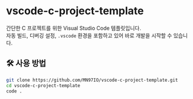 # vscode-c-project-template

간단한 C 프로젝트를 위한 Visual Studio Code 템플릿입니다.  
자동 빌드, 디버깅 설정, `.vscode` 환경을 포함하고 있어 바로 개발을 시작할 수 있습니다.

## 🛠 사용 방법

```bash
git clone https://github.com/MN97IO/vscode-c-project-template.git
cd vscode-c-project-template
code .
